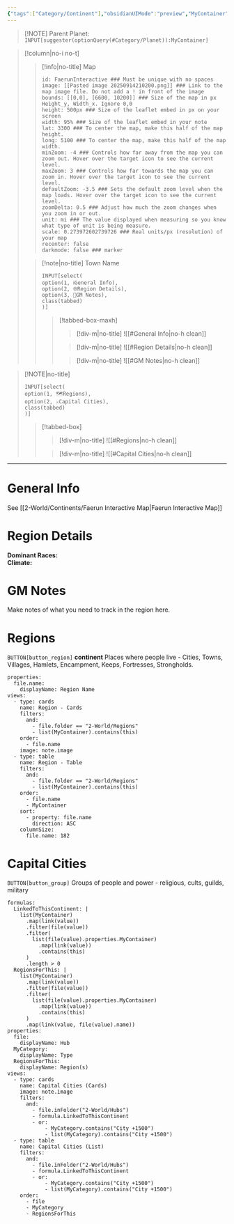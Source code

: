 ```yaml
---
{"tags":["Category/Continent"],"obsidianUIMode":"preview","MyContainer":"[[Toril|Toril]]","image":"Faerûn 1.png","dg-publish":true,"permalink":"/2-world/continents/faerun/","dgPassFrontmatter":true,"updated":"2025-09-27T18:56:22.000+01:00"}
---
```





> [!NOTE] Parent Planet: `INPUT[suggester(optionQuery(#Category/Planet)):MyContainer]`

> [!column|no-i no-t]
>> [!info|no-title] Map
>> ```leaflet  
>> id: FaerunInteractive ### Must be unique with no spaces  
>> image: [[Pasted image 20250914210200.png]] ### Link to the map image file. Do not add a ! in front of the image  
>> bounds: [[0,0], [6600, 10200]] ### Size of the map in px Height_y, Width_x. Ignore 0,0  
>> height: 500px ### Size of the leaflet embed in px on your screen  
>> width: 95% ### Size of the leaflet embed in your note  
>> lat: 3300 ### To center the map, make this half of the map height.  
>> long: 5100 ### To center the map, make this half of the map width.  
>> minZoom: -4 ### Controls how far away from the map you can zoom out. Hover over the target icon to see the current level.  
>> maxZoom: 3 ### Controls how far towards the map you can zoom in. Hover over the target icon to see the current level.  
>> defaultZoom: -3.5 ### Sets the default zoom level when the map loads. Hover over the target icon to see the current level.  
>> zoomDelta: 0.5 ### Adjust how much the zoom changes when you zoom in or out.  
>> unit: mi ### The value displayed when measuring so you know what type of unit is being measure.  
>> scale: 0.273972602739726 ### Real units/px (resolution) of your map  
>> recenter: false  
>> darkmode: false ### marker
>> ```
>
>
>> [!note|no-title] Town Name
>> ~~~meta-bind
>> INPUT[select(
>> option(1, ℹ️General Info),
>> option(2, 🌐Region Details),
>> option(3, 📝GM Notes),
>> class(tabbed)
>> )]
>> ~~~
>>>[!tabbed-box-maxh]
>>> >[!div-m|no-title]
>>> > ![[#General Info|no-h clean]]
>>>
>>> >[!div-m|no-title]
>>> > ![[#Region Details|no-h clean]]
>>>
>>> > [!div-m|no-title]
>>> > ![[#GM Notes|no-h clean]]
>>> 

> [!NOTE|no-title]
> ~~~meta-bind
> INPUT[select(
> option(1, 🗺️Regions),
> option(2, ⚔️Capital Cities),
> class(tabbed)
> )]
> ~~~
> >[!tabbed-box]
> > >[!div-m|no-title]
> > > ![[#Regions|no-h clean]]
> >
> > > [!div-m|no-title]
> > > ![[#Capital Cities|no-h clean]]
> > 

---
# General Info

See [[2-World/Continents/Faerun Interactive Map\|Faerun Interactive Map]]

# Region Details

**Dominant Races:**  
**Climate:** 

# GM Notes

Make notes of what you need to track in the region here. 

# Regions

`BUTTON[button_region]` **continent** Places where people live - Cities, Towns, Villages, Hamlets, Encampment, Keeps, Fortresses, Strongholds.

```base
properties:
  file.name:
    displayName: Region Name
views:
  - type: cards
    name: Region - Cards
    filters:
      and:
        - file.folder == "2-World/Regions"
        - list(MyContainer).contains(this)
    order:
      - file.name
    image: note.image
  - type: table
    name: Region - Table
    filters:
      and:
        - file.folder == "2-World/Regions"
        - list(MyContainer).contains(this)
    order:
      - file.name
      - MyContainer
    sort:
      - property: file.name
        direction: ASC
    columnSize:
      file.name: 182

```

# Capital Cities

`BUTTON[button_group]` Groups of people and power - religious, cults, guilds, military

```base
formulas:
  LinkedToThisContinent: |
    list(MyContainer)
      .map(link(value))
      .filter(file(value))
      .filter(
        list(file(value).properties.MyContainer)
          .map(link(value))
          .contains(this)
      )
      .length > 0
  RegionsForThis: |
    list(MyContainer)
      .map(link(value))
      .filter(file(value))
      .filter(
        list(file(value).properties.MyContainer)
          .map(link(value))
          .contains(this)
      )
      .map(link(value, file(value).name))
properties:
  file:
    displayName: Hub
  MyCategory:
    displayName: Type
  RegionsForThis:
    displayName: Region(s)
views:
  - type: cards
    name: Capital Cities (Cards)
    image: note.image
    filters:
      and:
        - file.inFolder("2-World/Hubs")
        - formula.LinkedToThisContinent
        - or:
            - MyCategory.contains("City +1500")
            - list(MyCategory).contains("City +1500")
  - type: table
    name: Capital Cities (List)
    filters:
      and:
        - file.inFolder("2-World/Hubs")
        - formula.LinkedToThisContinent
        - or:
            - MyCategory.contains("City +1500")
            - list(MyCategory).contains("City +1500")
    order:
      - file
      - MyCategory
      - RegionsForThis
```
